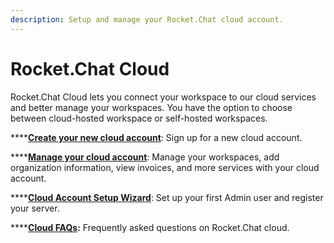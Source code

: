 ```yaml
---
description: Setup and manage your Rocket.Chat cloud account.
---
```


# Rocket.Chat Cloud

Rocket.Chat Cloud lets you connect your workspace to our cloud services and better manage your workspaces. You have the option to choose between cloud-hosted workspace or self-hosted workspaces.

****[**Create your new cloud account**](create-new-cloud-account.md): Sign up for a new cloud account.

****[**Manage your cloud account**](manage-your-cloud-account/): Manage your workspaces, add organization information, view invoices, and more services with your cloud account.

****[**Cloud Account Setup Wizard**](../../rocket.chat-resources/frequently-asked-questions/cloud-faqs.md): Set up your first Admin user and register your server.

****[**Cloud FAQs**](../../rocket.chat-resources/frequently-asked-questions/cloud-faqs.md)**:** Frequently asked questions on Rocket.Chat cloud.

